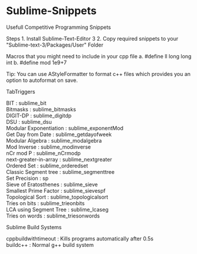# Sublime-Snippets
Usefull Competitive Programming Snippets 

Steps
	1. Install Sublime-Text-Editor 3
	2. Copy required snippets to your "Sublime-text-3/Packages/User" Folder 

Macros that you might need to include in your cpp file
	a. #define ll long long int
	b. #define mod 1e9+7 
	
Tip:
    You can use AStyleFormatter to format c++ files which provides you an option to autoformat on save.
    
TabTriggers

BIT 						: sublime_bit  
Bitmasks					: sublime_bitmasks  
DIGIT-DP					: sublime_digitdp    
DSU							: sublime_dsu  
Modular Exponentiation		: sublime_exponentMod  
Get Day from Date			: sublime_getdayofweek  
Modular Algebra 			: sublime_modalgebra  
Mod Inverse					: sublime_modinverse  
nCr mod P 					: sublime_nCrmodp  
next-greater-in-array 		: sublime_nextgreater  
Ordered Set 				: sublime_orderedset  
Classic Segment tree 		: sublime_segmenttree  
Set Precision				: sp  
Sieve of Eratosthenes		: sublime_sieve  
Smallest Prime Factor 		: sublime_sievespf  
Topological Sort 			: sublime_topologicalsort  
Tries on bits 				: sublime_trieonbits  
LCA using Segment Tree 		: sublime_lcaseg  
Tries on words				: sublime_triesonwords  

Sublime Build Systems 

cppbuildwithtimeout : Kills programs automatically after 0.5s   
buildc++            : Normal g++ build system 

